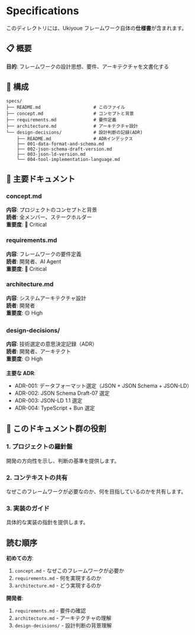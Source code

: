 # Specifications

このディレクトリには、Ukiyoue フレームワーク自体の**仕様書**が含まれます。

## 📋 概要

**目的**: フレームワークの設計思想、要件、アーキテクチャを文書化する

## 📁 構成

```
specs/
├── README.md                    # このファイル
├── concept.md                   # コンセプトと背景
├── requirements.md              # 要件定義
├── architecture.md              # アーキテクチャ設計
└── design-decisions/            # 設計判断の記録(ADR)
    ├── README.md                # ADRインデックス
    ├── 001-data-format-and-schema.md
    ├── 002-json-schema-draft-version.md
    ├── 003-json-ld-version.md
    └── 004-tool-implementation-language.md
```

## 📝 主要ドキュメント

### concept.md

**内容**: プロジェクトのコンセプトと背景  
**読者**: 全メンバー、ステークホルダー  
**重要度**: 🔴 Critical

### requirements.md

**内容**: フレームワークの要件定義  
**読者**: 開発者、AI Agent  
**重要度**: 🔴 Critical

### architecture.md

**内容**: システムアーキテクチャ設計  
**読者**: 開発者  
**重要度**: 🟡 High

### design-decisions/

**内容**: 技術選定の意思決定記録（ADR）  
**読者**: 開発者、アーキテクト  
**重要度**: 🟡 High

**主要な ADR**:

- ADR-001: データフォーマット選定（JSON + JSON Schema + JSON-LD）
- ADR-002: JSON Schema Draft-07 選定
- ADR-003: JSON-LD 1.1 選定
- ADR-004: TypeScript + Bun 選定

## 🎯 このドキュメント群の役割

### 1. プロジェクトの羅針盤

開発の方向性を示し、判断の基準を提供します。

### 2. コンテキストの共有

なぜこのフレームワークが必要なのか、何を目指しているのかを共有します。

### 3. 実装のガイド

具体的な実装の指針を提供します。

## 読む順序

**初めての方**:

1. `concept.md` - なぜこのフレームワークが必要か
2. `requirements.md` - 何を実現するのか
3. `architecture.md` - どう実現するのか

**開発者**:

1. `requirements.md` - 要件の確認
2. `architecture.md` - アーキテクチャの理解
3. `design-decisions/` - 設計判断の背景理解
